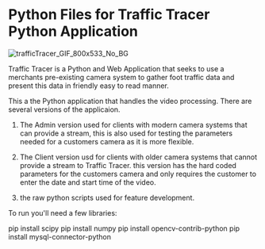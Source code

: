 # Python Files for Traffic Tracer Python Application

![trafficTracer_GIF_800x533_No_BG](https://user-images.githubusercontent.com/48838759/97059888-a5e3dd00-1546-11eb-9cd8-d918441185c0.gif)

Traffic Tracer is a Python and Web Application that seeks to use a merchants pre-existing camera system to gather foot traffic data and present this data in friendly easy to read manner.

This a the Python application that handles the video processing. 
There are several versions of the applicaion. 
  
  1. The Admin version used for clients with modern camera systems that can provide a stream, this is also used for testing the parameters needed for a customers camera       as it is more flexible.
  
  2. The Client version usd for clients with older camera systems that cannot provide a stream to Traffic Tracer. this version has the hard coded parameters for the customers camera and only requires the customer to enter the date and start time of the video. 
  
  3. the raw python scripts used for feature development.

To run you'll need a few libraries:

pip install scipy
pip install numpy
pip install opencv-contrib-python
pip install mysql-connector-python
